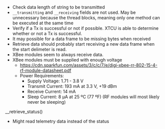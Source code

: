 * Check data length of string to be transmitted
* `__transmitting` and `__receiving` fields are not used. May be unnecessary because the thread blocks, meaning only one method can be executed at the same time
* Verify if a Tx is successful or not if possible. XTCU is able to determine whether or not a Tx is successful.
* It may possible for a data frame to be missing bytes when received
* Retrieve data should probably start receiving a new data frame when the start delimeter is read.
* XBee modules seem to always receive data.
* XBee modules must be supplied with enough voltage
    * https://cdn.sparkfun.com/assets/3/c/c/7/e/digi-xbee-rr-802-15-4-rf-module-datasheet.pdf
    * Power Requirements:
        * Supply Voltage: 1.71 - 3.8 V
        * Transmit Current: 193 mA at 3.3 V, +19 dBm
        * Receive Current: 14 mA
        * Sleep Current: 8 µA at 25 ºC (77 ºF) (RF modules will most likely never be sleeping)

__retrieve_status()
* Might read telemetry data instead of the status

